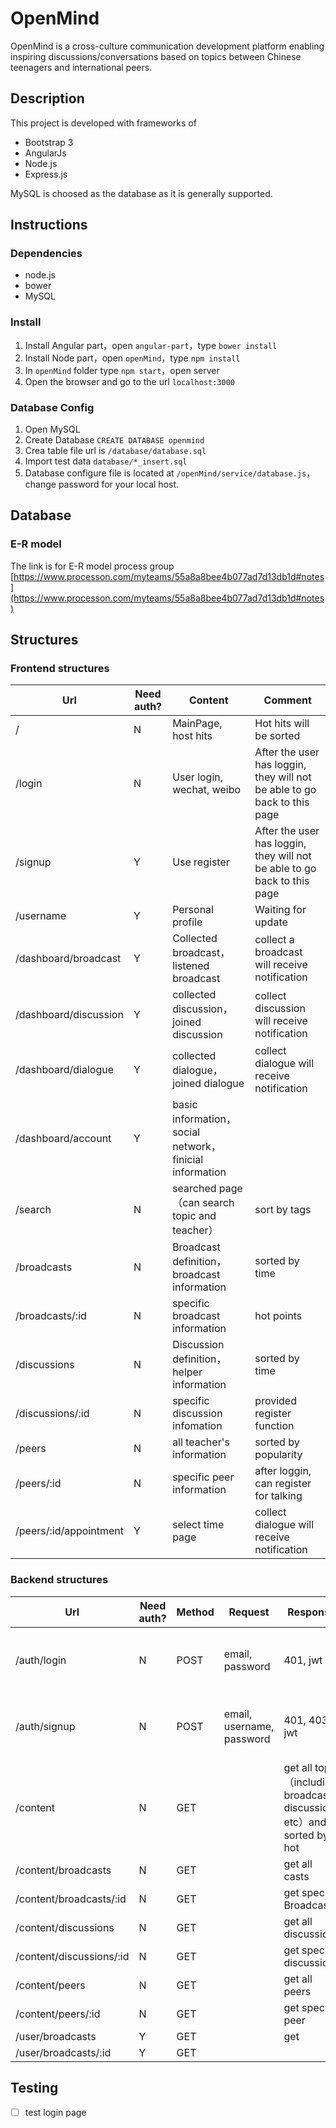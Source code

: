 # OpenMind
OpenMind is a cross-culture communication development platform enabling inspiring discussions/conversations based on topics between Chinese teenagers and international peers.

## Description
This project is developed with frameworks of
- Bootstrap 3
- AngularJs
- Node.js
- Express.js

MySQL is choosed as the database as it is generally supported.

## Instructions
### Dependencies
- node.js
- bower
- MySQL

### Install
1. Install Angular part，open `angular-part`，type `bower install`
2. Install Node part，open `openMind`，type `npm install`
3. In `openMind` folder type `npm start`，open server
4. Open the browser and go to the url `localhost:3000`

### Database Config
1. Open MySQL
2. Create Database  `CREATE DATABASE openmind`
3. Crea table file url is  `/database/database.sql`
4. Import test data `database/*_insert.sql`
5. Database configure file is located at `/openMind/service/database.js`，change password for your local host.

## Database
### E-R model
The link is for E-R model process group [https://www.processon.com/myteams/55a8a8bee4b077ad7d13db1d#notes](https://www.processon.com/myteams/55a8a8bee4b077ad7d13db1d#notes)

## Structures
### Frontend structures

| Url                    | Need auth? | Content                         | Comment              |
| ---------------------- | ---------- | ------------------------------- | -------------------- |
| /                      | N          | MainPage, host hits             | Hot hits will be sorted     |
| /login                 | N          | User login, wechat, weibo       | After the user has loggin, they will not be able to go back to this page         |
| /signup                | Y          | Use register                            | After the user has loggin, they will not be able to go back to this page         |
| /username              | Y          | Personal profile                |  Waiting for update             |
| /dashboard/broadcast   | Y          | Collected broadcast，listened broadcast   | collect a broadcast will receive notification  |
| /dashboard/discussion  | Y          | collected discussion，joined discussion | collect discussion will receive notification |
| /dashboard/dialogue    | Y          | collected dialogue，joined dialogue     | collect dialogue will receive notification   |
| /dashboard/account     | Y          | basic information，social network，finicial information                  |                      |
| /search                | N          | searched page（can search topic and teacher）               | sort by tags          |
| /broadcasts            | N          | Broadcast definition，broadcast information       | sorted by time             |
| /broadcasts/:id        | N          | specific broadcast information                         | hot points                 |
| /discussions           | N          | Discussion definition，helper information      | sorted by time             |
| /discussions/:id       | N          | specific discussion infomation               | provided register function               |
| /peers                 | N          | all teacher's information                          | sorted by popularity            |
| /peers/:id             | N          | specific peer information                     | after loggin, can register for talking            |
| /peers/:id/appointment | Y          | select time page                       | collect dialogue will receive notification   |

### Backend structures

| Url                      | Need auth? | Method | Request                   | Response                                 | Comments                 |
| ------------------------ | ---------- | ------ | ------------------------- | ---------------------------------------- | ------------------------ |
| /auth/login              | N          | POST   | email, password           | 401, jwt                                 | db check is email matched with password |
| /auth/signup             | N          | POST   | email, username, password | 401, 403, jwt                            | check email has been registered, or error    |
| /content                 | N          | GET    |                           | get all topic （including broadcast, discussions etc）and sorted by hot                 |
| /content/broadcasts      | N          | GET    |                           | get all casts                               |                          |
| /content/broadcasts/:id  | N          | GET    |                           | get specific Broadcast                          |                          |
| /content/discussions     | N          | GET    |                           | get all discussions                         |                          |
| /content/discussions/:id | N          | GET    |                           | get specific discussion                         |                          |
| /content/peers           | N          | GET    |                           | get all peers                               |                          |
| /content/peers/:id       | N          | GET    |                           | get specific peer                               |                          |
| /user/broadcasts         | Y          | GET    |                           | get                                       |                          |
| /user/broadcasts/:id     | Y          | GET    |                           |                                          |                          |

## Testing
- [ ] test login page
